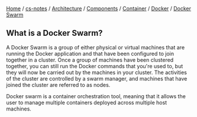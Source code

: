 [Home](https://mengxianbin.github.io) /
[cs-notes](https://mengxianbin.github.io/cs-notes/site) /
[Architecture](https://mengxianbin.github.io/cs-notes/site/Architecture) /
[Components](https://mengxianbin.github.io/cs-notes/site/Architecture/Components) /
[Container](https://mengxianbin.github.io/cs-notes/site/Architecture/Components/Container) /
[Docker](https://mengxianbin.github.io/cs-notes/site/Architecture/Components/Container/Docker) /
[Docker Swarm](https://mengxianbin.github.io/cs-notes/site/Architecture/Components/Container/Docker/Docker%20Swarm)

## What is a Docker Swarm?

A Docker Swarm is a group of either physical or virtual machines that are running the Docker application and that have been configured to join together in a cluster. Once a group of machines have been clustered together, you can still run the Docker commands that you're used to, but they will now be carried out by the machines in your cluster. The activities of the cluster are controlled by a swarm manager, and machines that have joined the cluster are referred to as nodes.

Docker swarm is a container orchestration tool, meaning that it allows the user to manage multiple containers deployed across multiple host machines.